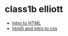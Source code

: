# class1b elliott

<ul>
    <li><a href="intro_to_html/index.html" target="_blank">Intro to HTML</a></li>
    <li><a href="html5_css/index.html" target="_blank">html5 and intro to css</a></li>
</ul>